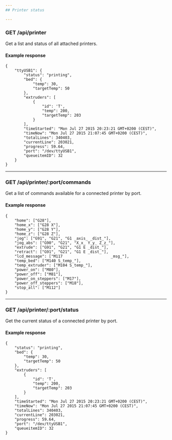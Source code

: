 ```yaml
---
## Printer status

---
```

### GET /api/printer
Get a list and status of all attached printers.

#### Example response
```
{
    "ttyUSB1": {
        "status": "printing",
        "bed": {
            "temp": 30,
            "targetTemp": 50
        },
        "extruders": [
            {
                "id": 'T',
                "temp": 200,
                "targetTemp": 203
            }
        ],
        "timeStarted": "Mon Jul 27 2015 20:23:21 GMT+0200 (CEST)",
        "timeNow": "Mon Jul 27 2015 21:07:45 GMT+0200 (CEST)",
        "totalLines": 340403,
        "currentLine": 203021,
        "progress": 59.64,
        "port": "/dev/ttyUSB1",
        "queueitemID": 32
    }
}
```

---
### GET /api/printer/:port/commands
Get a list of commands available for a connected printer by port.

#### Example response
```
{
    "home": ["G28"],
    "home_x": ["G28 X"],
    "home_y": ["G28 Y"],
    "home_z": ["G28 Z"],
    "jog": ["G91", "G21", "G1 _axis_ _dist_"],
    "jog_abs": ["G90", "G21", "X_x_ Y_y_ Z_z_"],
    "extrude": ["G91", "G21", "G1 E _dist_"],
    "retract": ["G91", "G21", "G1 E _dist_"],
    "lcd_message": ["M117                     _msg_"],
    "temp_bed": ["M140 S_temp_"],
    "temp_extruder": ["M104 S_temp_"],
    "power_on": ["M80"],
    "power_off": ["M81"],
    "power_on_steppers": ["M17"],
    "power_off_steppers": ["M18"],
    "stop_all": ["M112"]
}
```

---
### GET /api/printer/:port/status
Get the current status of a connected printer by port.

#### Example response
```
{
    "status": "printing",
    "bed": {
        "temp": 30,
        "targetTemp": 50
    },
    "extruders": [
        {
            "id": 'T',
            "temp": 200,
            "targetTemp": 203
        }
    ],
    "timeStarted": "Mon Jul 27 2015 20:23:21 GMT+0200 (CEST)",
    "timeNow": "Mon Jul 27 2015 21:07:45 GMT+0200 (CEST)",
    "totalLines": 340403,
    "currentLine": 203021,
    "progress": 59.64,
    "port": "/dev/ttyUSB1",
    "queueitemID": 32
}
```
